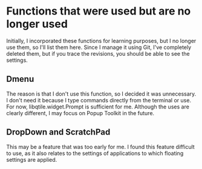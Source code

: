 # Functions that were used but are no longer used

Initially, I incorporated these functions for learning purposes, but I no longer use them, so I'll list them here. Since I manage it using Git, I've completely deleted them, but if you trace the revisions, you should be able to see the settings.


## Dmenu

The reason is that I don't use this function, so I decided it was unnecessary. I don't need it because I type commands directly from the terminal or use. For now, libqtile.widget.Prompt is sufficient for me. Although the uses are clearly different, I may focus on Popup Toolkit in the future.


## DropDown and ScratchPad

This may be a feature that was too early for me. I found this feature difficult to use, as it also relates to the settings of applications to which floating settings are applied.


<!-- -->
